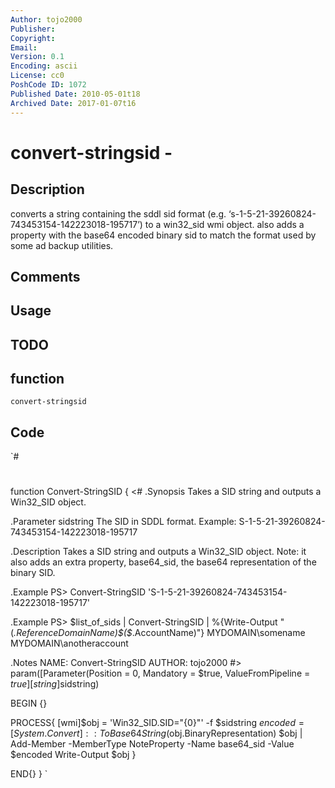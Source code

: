 ```yaml
---
Author: tojo2000
Publisher: 
Copyright: 
Email: 
Version: 0.1
Encoding: ascii
License: cc0
PoshCode ID: 1072
Published Date: 2010-05-01t18
Archived Date: 2017-01-07t16
---
```


# convert-stringsid - 

## Description

converts a string containing the sddl sid format (e.g. ‘s-1-5-21-39260824-743453154-142223018-195717’) to a win32_sid wmi object.  also adds a property with the base64 encoded binary sid to match the format used by some ad backup utilities.

## Comments



## Usage



## TODO



## function

`convert-stringsid`

## Code

`#
 #
 function Convert-StringSID {
 <#
 .Synopsis
   Takes a SID string and outputs a Win32_SID object.
 
 .Parameter sidstring
   The SID in SDDL format. Example: S-1-5-21-39260824-743453154-142223018-195717
 
 .Description
   Takes a SID string and outputs a Win32_SID object.
   Note: it also adds an extra property, base64_sid, the base64 representation
         of the binary SID.
 
 .Example
 PS> Convert-StringSID 'S-1-5-21-39260824-743453154-142223018-195717'
 
 .Example
 PS> $list_of_sids |
       Convert-StringSID |
       %{Write-Output "$($_.ReferenceDomainName)\$($_.AccountName)"}
 MYDOMAIN\somename
 MYDOMAIN\anotheraccount
 
 .Notes
   NAME:      Convert-StringSID
   AUTHOR:    tojo2000
 #>
   param([Parameter(Position = 0,
                    Mandatory = $true,
                    ValueFromPipeline = $true]
         [string]$sidstring)
 
   BEGIN {}
 
   PROCESS{
     [wmi]$obj = 'Win32_SID.SID="{0}"' -f $sidstring
     $encoded = [System.Convert]::ToBase64String($obj.BinaryRepresentation)
     $obj |
       Add-Member -MemberType NoteProperty -Name base64_sid -Value $encoded
     Write-Output $obj
   }
 
   END{}
 }
`

